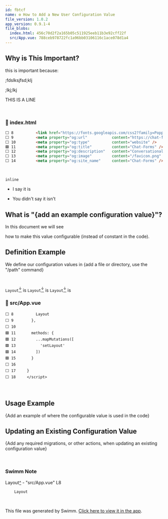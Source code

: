 ```yaml
---
id: fbtcf
name: ⚙️ How to Add a New User Configuration Value
file_version: 1.0.2
app_version: 0.9.1-4
file_blobs:
  index.html: 456c70d2f2a165b05c511925eeb11b3e92cff22f
  src/App.vue: 788ceb978722fc1a96bb03106116c1ace078d1a4
---
```


## Why is This Important?

this is important because:

;fdslksjfsd;klj

;lkj;lkj




THIS IS A LINE

<br/>



<!-- NOTE-swimm-snippet: the lines below link your snippet to Swimm -->
### 📄 index.html
```html
⬜ 8          <link href="https://fonts.googleapis.com/css2?family=Poppins:wght@100;200;300;400;500;600;700;800&display=swap" rel="stylesheet">    <meta name="description" content="Conversational Forms" />
⬜ 9          <meta property="og:url"           content="https://chat-forms.com/" />
⬜ 10         <meta property="og:type"          content="website" />
🟩 11         <meta property="og:title"         content="Chat-Forms" />
⬜ 12         <meta property="og:description"   content="Conversational Forms" />
⬜ 13         <meta property="og:image"         content="/favicon.png" />
⬜ 14         <meta property="og:site_name"     content="Chat-Forms" />
```

<br/>

`inline`

*   I say it is
    
*   You didn't say it isn't
    

## What is "{add an example configuration value}"?

In this document we will see

how to make this value configurable (instead of constant in the code).

## Definition Example

We define our configuration values in {add a file or directory, use the "/path" command}

<br/>

`Layout`[<sup id="Z1bbn7D">↓</sup>](#f-Z1bbn7D) is `Layout`[<sup id="Z1bbn7D">↓</sup>](#f-Z1bbn7D) is `Layout`[<sup id="Z1bbn7D">↓</sup>](#f-Z1bbn7D) is
<!-- NOTE-swimm-snippet: the lines below link your snippet to Swimm -->
### 📄 src/App.vue
```vue
⬜ 8          Layout
⬜ 9        },
⬜ 10     
🟩 11       methods: {
🟩 12         ...mapMutations([
🟩 13           'setLayout'
🟩 14         ])
🟩 15       }
⬜ 16     
⬜ 17     }
⬜ 18     </script>
```

<br/>

## Usage Example

{Add an example of where the configurable value is used in the code}

## Updating an Existing Configuration Value

{Add any required migrations, or other actions, when updating an existing configuration value}

<br/>

<!-- THIS IS AN AUTOGENERATED SECTION. DO NOT EDIT THIS SECTION DIRECTLY -->
### Swimm Note

<span id="f-Z1bbn7D">Layout</span>[^](#Z1bbn7D) - "src/App.vue" L8
```vue
    Layout
```

<br/>

This file was generated by Swimm. [Click here to view it in the app](https://swimm-web-app.web.app/repos/Z2l0aHViJTNBJTNBdGVzdC1wcm9qZWN0JTNBJTNBbmFkYXYtc3dpbW0=/docs/fbtcf).
